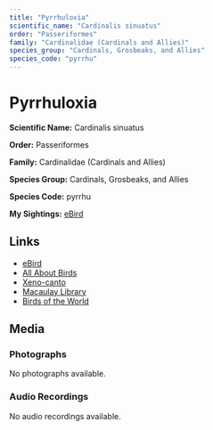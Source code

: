 ```yaml
---
title: "Pyrrhuloxia"
scientific_name: "Cardinalis sinuatus"
order: "Passeriformes"
family: "Cardinalidae (Cardinals and Allies)"
species_group: "Cardinals, Grosbeaks, and Allies"
species_code: "pyrrhu"
---
```


# Pyrrhuloxia

**Scientific Name:** Cardinalis sinuatus

**Order:** Passeriformes

**Family:** Cardinalidae (Cardinals and Allies)

**Species Group:** Cardinals, Grosbeaks, and Allies

**Species Code:** pyrrhu

**My Sightings:** [eBird](https://ebird.org/lifelist?r=world&time=life&spp=pyrrhu)

## Links
* [eBird](https://ebird.org/species/pyrrhu) 
* [All About Birds](https://www.allaboutbirds.org/guide/pyrrhu) 
* [Xeno-canto](https://www.xeno-canto.org/species/cardinalis-sinuatus) 
* [Macaulay Library](https://search.macaulaylibrary.org/catalog?taxonCode=pyrrhu&sort=rating_rank_desc)
* [Birds of the World](https://birdsoftheworld.org/bow/species/pyrrhu)

## Media
### Photographs
No photographs available.

### Audio Recordings
No audio recordings available.
